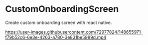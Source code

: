 # CustomOnboardingScreen
Create custom onboarding screen with react native.


https://user-images.githubusercontent.com/72977824/148655971-f79b52c6-6e3e-4263-a780-3e831be5989d.mp4



